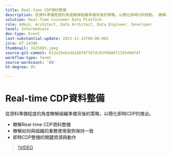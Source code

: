 ```yaml
---
title: Real-time CDP資料整備
description: 從資料準備程度的角度瞭解組織準備背後的策略，以簡化即時CDP啟動。 瞭解即時CDP資料整備，並瞭解如何作為組織調整業務使用案例針對即時CDP整備的關鍵資源和操作
solution: Real-Time Customer Data Platform
role: Admin, Architect, Data Architect, Data Engineer, Developer
level: Intermediate
doc-type: Event
last-substantial-update: 2023-11-15T00:00:00Z
jira: KT-14386
thumbnail: 3425603.jpeg
source-git-commit: 613a25eb1dda2076ff87dc03f0680f1193490f4f
workflow-type: tm+mt
source-wordcount: '89'
ht-degree: 0%

---
```



# Real-time CDP資料整備

從資料準備程度的角度瞭解組織準備背後的策略，以簡化即時CDP的推出。

* 瞭解Real-time CDP資料整備
* 瞭解如何與組織的業務使用案例保持一致
* 即時CDP整備的關鍵資源與動作

>[!VIDEO](https://video.tv.adobe.com/v/3425603/?learn=on)